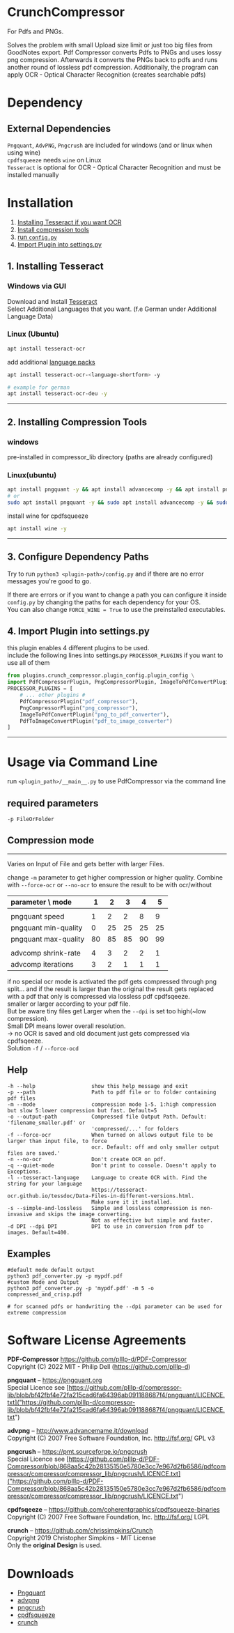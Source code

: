 # CrunchCompressor
For Pdfs and PNGs.

Solves the problem with small Upload size limit or just too big files from GoodNotes export.
Pdf Compressor converts Pdfs to PNGs and uses lossy png compression. Afterwards it converts the PNGs back to pdfs and runs another round of lossless pdf compression.
Additionally, the program can apply OCR - Optical Character Recognition (creates searchable pdfs)

# Dependency

## External Dependencies

`Pngquant`, `AdvPNG`, `Pngcrush` are included for windows (and or linux when using wine)  
`cpdfsqueeze` needs `wine` on Linux  
`Tesseract` is optional for OCR - Optical Character Recognition and must be installed manually  

# Installation
1. [Installing Tesseract if you want OCR](#1-installing-tesseract)
2. [Install compression tools](#2-installing-compression-tools)
3. [run `config.py`](#3-configure-dependency-paths)
4. [Import Plugin into settings.py](#4-import-plugin-into-settings.py)

## 1. Installing Tesseract

### Windows via GUI
Download and Install [Tesseract](https://github.com/UB-Mannheim/tesseract/wiki)  
Select Additional Languages that you want. (f.e German under Additional Language Data)  

### Linux (Ubuntu)
```bash
apt install tesseract-ocr
```
add additional [language packs](https://tesseract-ocr.github.io/tessdoc/Data-Files-in-different-versions.html)
```bash
apt install tesseract-ocr-<language-shortform> -y

# example for german
apt install tesseract-ocr-deu -y
```

---
## 2. Installing Compression Tools
### windows
pre-installed in compressor_lib directory (paths are already configured)

### Linux(ubuntu)
```bash
apt install pngquant -y && apt install advancecomp -y && apt install pngcrush -y
# or
sudo apt install pngquant -y && sudo apt install advancecomp -y && sudo apt install pngcrush -y
```
install wine for cpdfsqueeze
```bash
apt install wine -y
```

---
## 3. Configure Dependency Paths
Try to run `python3 <plugin-path>/config.py` and if there are no error messages you're good to go.  

If there are errors or if you want to change a path you can configure it inside `config.py` by changing the paths for each dependency for your OS.  
You can also change `FORCE_WINE = True` to use the preinstalled executables.

## 4. Import Plugin into settings.py
this plugin enables 4 different plugins to be used.  
include the following lines into settings.py `PROCESSOR_PLUGINS` if you want to use all of them
```python
from plugins.crunch_compressor.plugin_config.plugin_config \
import PdfCompressorPlugin, PngCompressorPlugin, ImageToPdfConvertPlugin, PdfToImageConvertPlugin
PROCESSOR_PLUGINS = [
    # ... other plugins #
    PdfCompressorPlugin("pdf_compressor"),
    PngCompressorPlugin("png_compressor"),
    ImageToPdfConvertPlugin("png_to_pdf_converter"),
    PdfToImageConvertPlugin("pdf_to_image_converter")
]
```

-------------------------------------------------------------------------
# Usage via Command Line
run `<plugin_path>/__main__.py` to use PdfCompressor via the command line

## required parameters

    -p FileOrFolder

## Compression mode

----
Varies on Input of File and gets better with larger Files.  

change `-m` parameter to get higher compression or higher quality. Combine with `--force-ocr` or `--no-ocr` to ensure the result to be with ocr/without  

| parameter \ mode     | 1   | 2   | 3   | 4   | 5   |
|:---------------------|-----|-----|-----|-----|-----|
|                      |     |     |     |     |     |
| pngquant speed       | 1   | 2   | 2   | 8   | 9   |
| pngquant min-quality | 0   | 25  | 25  | 25  | 25  |
| pngquant max-quality | 80  | 85  | 85  | 90  | 99  |
|                      |     |     |     |     |     |
| advcomp shrink-rate  | 4   | 3   | 2   | 2   | 1   |
| advcomp iterations   | 3   | 2   | 1   | 1   | 1   |

if no special ocr mode is activated the pdf gets compressed through png split... and if the result is larger than the original the result gets replaced with a pdf that only is compressed via lossless pdf cpdfsqeeze.  
smaller or larger according to your pdf file.  
But be aware tiny files get Larger when the `--dpi` is set too high(~low compression).  
Small DPI means lower overall resolution.  
-> no OCR is saved and old document just gets compressed via cpdfsqeeze.  
Solution `-f` / `--force-ocd`


## Help
```
-h --help                  show this help message and exit
-p --path                  Path to pdf file or to folder containing pdf files
-m --mode                  compression mode 1-5. 1:high compression but slow 5:lower compression but fast. Default=5
-o --output-path           Compressed file Output Path. Default: 'filename_smaller.pdf' or
                           'compressed/...' for folders
-f --force-ocr             When turned on allows output file to be larger than input file, to force
                           ocr. Default: off and only smaller output files are saved.'
-n --no-ocr                Don't create OCR on pdf.
-q --quiet-mode            Don't print to console. Doesn't apply to Exceptions.
-l --tesseract-language    Language to create OCR with. Find the string for your language 
                           https://tesseract-ocr.github.io/tessdoc/Data-Files-in-different-versions.html.
                           Make sure it it installed.
-s --simple-and-lossless   Simple and lossless compression is non-invasive and skips the image converting.
                           Not as effective but simple and faster.
-d DPI --dpi DPI           DPI to use in conversion from pdf to images. Default=400.
```

## Examples
```
#default mode default output
python3 pdf_converter.py -p mypdf.pdf
#custom Mode and Output
python3 pdf_converter.py -p 'mypdf.pdf' -m 5 -o compressed_and_crisp.pdf

# for scanned pdfs or handwriting the --dpi parameter can be used for extreme compression
```

# Software License Agreements
**PDF-Compressor** https://github.com/pIlIp-d/PDF-Compressor <br>
Copyright (C) 2022 MIT - Philip Dell (https://github.com/pIlIp-d)

**pngquant** – https://pngquant.org <br>
Special Licence see [https://github.com/pIlIp-d/compressor-lib/blob/bf42fbf4e72fa215cad6fa64396ab091188687f4/pngquant/LICENCE.txt]("https://github.com/pIlIp-d/compressor-lib/blob/bf42fbf4e72fa215cad6fa64396ab091188687f4/pngquant/LICENCE.txt")

**advpng** – http://www.advancemame.it/download <br>
Copyright (C) 2007 Free Software Foundation, Inc. <http://fsf.org/> GPL v3

**pngcrush** – https://pmt.sourceforge.io/pngcrush <br>
Special Licence see [https://github.com/pIlIp-d/PDF-Compressor/blob/868aa5c42b28135150e5780e3cc7e967d2fb6586/pdfcompressor/compressor/compressor_lib/pngcrush/LICENCE.txt]("https://github.com/pIlIp-d/PDF-Compressor/blob/868aa5c42b28135150e5780e3cc7e967d2fb6586/pdfcompressor/compressor/compressor_lib/pngcrush/LICENCE.txt")

**cpdfsqeeze** – https://github.com/coherentgraphics/cpdfsqueeze-binaries <br>
Copyright (C) 2007 Free Software Foundation, Inc. <http://fsf.org/> LGPL

**crunch** – https://github.com/chrissimpkins/Crunch <br>
Copyright 2019 Christopher Simpkins - MIT License  
Only the **original Design** is used.

# Downloads
* [Pngquant](https://pngquant.org)
* [advpng](http://www.advancemame.it/download)
* [pngcrush](https://sourceforge.net/projects/pmt/files/pngcrush-executables/1.8.11/)
* [cpdfsqueeze](https://github.com/coherentgraphics/cpdfsqueeze-binaries)
* [crunch](https://github.com/pIlIp-d/compressor-lib/blob/f08adc46f6e865b5740671e7c15145b32541c237/crunch.py)



